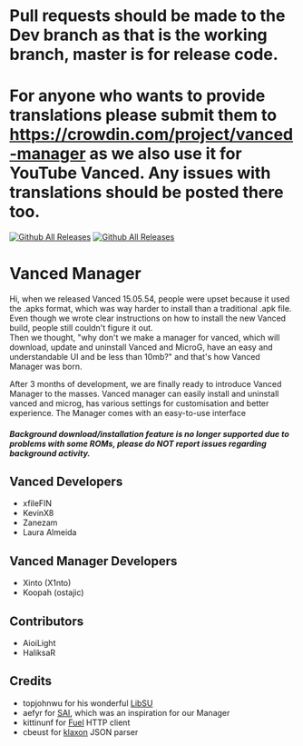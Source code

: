 Pull requests should be made to the Dev branch as that is the working branch, master is for release code.
======
For anyone who wants to provide translations please submit them to https://crowdin.com/project/vanced-manager as we also use it for YouTube Vanced. Any issues with translations should be posted there too.
======
[![Github All Releases](https://img.shields.io/github/downloads/YTVanced/VancedManager/total.svg)]() [![Github All Releases](https://img.shields.io/github/release/YTVanced/VancedManager.svg)]() 
# Vanced Manager
Hi, when we released Vanced 15.05.54, people were upset because it used the .apks format, which was way harder to install than a traditional .apk file. Even though we wrote clear instructions on how to install the new Vanced build, people still couldn't figure it out.  
Then we thought, "why don't we make a manager for vanced, which will download, update and uninstall Vanced and MicroG, have an easy and understandable UI and be less than 10mb?" and that's how Vanced Manager was born.  
  
After 3 months of development, we are finally ready to introduce Vanced Manager to the masses. Vanced manager can easily install and uninstall vanced and microg, has various settings for customisation and better experience. The Manager comes with an easy-to-use interface  

##### Background download/installation feature is no longer supported due to problems with some ROMs, please do NOT report issues regarding background activity.  

## Vanced Developers
- xfileFIN
- KevinX8
- Zanezam
- Laura Almeida

## Vanced Manager Developers
- Xinto (X1nto)
- Koopah (ostajic)

## Contributors
- AioiLight  
- HaliksaR

## Credits
- topjohnwu for his wonderful [LibSU](https://github.com/topjohnwu/libsu)
- aefyr for [SAI](https://github.com/aefyr/SAI), which was an inspiration for our Manager
- kittinunf for [Fuel](https://github.com/kittinunf/Fuel) HTTP client
- cbeust for [klaxon](https://github.com/cbeust/klaxon) JSON parser
